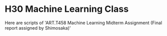 # H30 Machine Learning Class
Here are scripts of 'ART.T458 Machine Learning Midterm Assignment
(Final report assigned by Shimosaka)'
